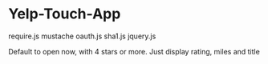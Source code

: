 Yelp-Touch-App
==============

require.js
mustache
oauth.js
sha1.js
jquery.js

Default to open now, with 4 stars or more. Just display rating, miles and title
